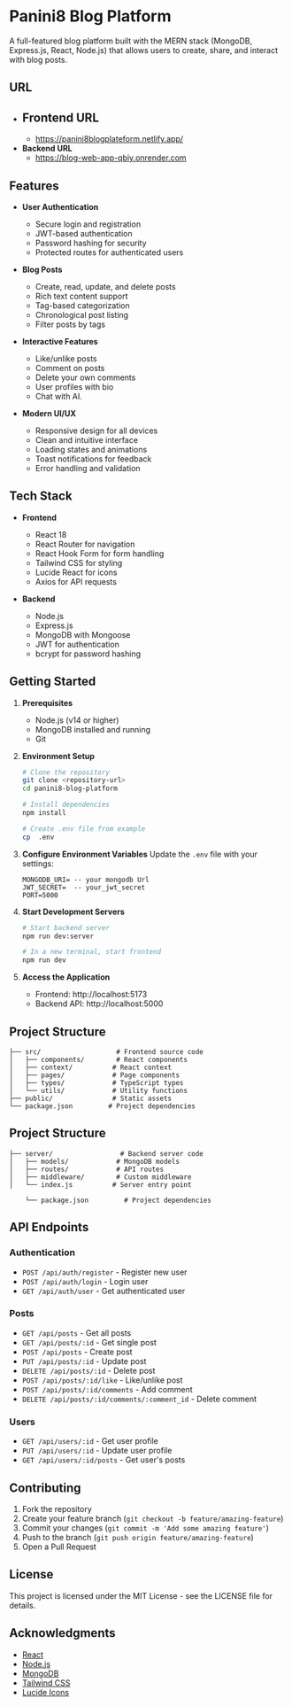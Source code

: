 # Panini8 Blog Platform

A full-featured blog platform built with the MERN stack (MongoDB, Express.js, React, Node.js) that allows users to create, share, and interact with blog posts.

## URL

- ## **Frontend URL**
  - https://panini8blogplateform.netlify.app/
- **Backend URL**
  - https://blog-web-app-qbiy.onrender.com

## Features

- **User Authentication**

  - Secure login and registration
  - JWT-based authentication
  - Password hashing for security
  - Protected routes for authenticated users

- **Blog Posts**

  - Create, read, update, and delete posts
  - Rich text content support
  - Tag-based categorization
  - Chronological post listing
  - Filter posts by tags

- **Interactive Features**

  - Like/unlike posts
  - Comment on posts
  - Delete your own comments
  - User profiles with bio
  - Chat with AI.

- **Modern UI/UX**
  - Responsive design for all devices
  - Clean and intuitive interface
  - Loading states and animations
  - Toast notifications for feedback
  - Error handling and validation

## Tech Stack

- **Frontend**

  - React 18
  - React Router for navigation
  - React Hook Form for form handling
  - Tailwind CSS for styling
  - Lucide React for icons
  - Axios for API requests

- **Backend**
  - Node.js
  - Express.js
  - MongoDB with Mongoose
  - JWT for authentication
  - bcrypt for password hashing

## Getting Started

1. **Prerequisites**

   - Node.js (v14 or higher)
   - MongoDB installed and running
   - Git

2. **Environment Setup**

   ```bash
   # Clone the repository
   git clone <repository-url>
   cd panini8-blog-platform

   # Install dependencies
   npm install

   # Create .env file from example
   cp  .env
   ```

3. **Configure Environment Variables**
   Update the `.env` file with your settings:

   ```
   MONGODB_URI= -- your mongodb Url
   JWT_SECRET=  -- your_jwt_secret
   PORT=5000
   ```

4. **Start Development Servers**

   ```bash
   # Start backend server
   npm run dev:server

   # In a new terminal, start frontend
   npm run dev
   ```

5. **Access the Application**
   - Frontend: http://localhost:5173
   - Backend API: http://localhost:5000

## Project Structure

```
├── src/                   # Frontend source code
│   ├── components/        # React components
│   ├── context/          # React context
│   ├── pages/            # Page components
│   ├── types/            # TypeScript types
│   └── utils/            # Utility functions
├── public/               # Static assets
└── package.json         # Project dependencies
```

## Project Structure

```
├── server/                 # Backend server code
│   ├── models/            # MongoDB models
│   ├── routes/            # API routes
│   ├── middleware/        # Custom middleware
│   └── index.js          # Server entry point

    └── package.json         # Project dependencies

```

## API Endpoints

### Authentication

- `POST /api/auth/register` - Register new user
- `POST /api/auth/login` - Login user
- `GET /api/auth/user` - Get authenticated user

### Posts

- `GET /api/posts` - Get all posts
- `GET /api/posts/:id` - Get single post
- `POST /api/posts` - Create post
- `PUT /api/posts/:id` - Update post
- `DELETE /api/posts/:id` - Delete post
- `POST /api/posts/:id/like` - Like/unlike post
- `POST /api/posts/:id/comments` - Add comment
- `DELETE /api/posts/:id/comments/:comment_id` - Delete comment

### Users

- `GET /api/users/:id` - Get user profile
- `PUT /api/users/:id` - Update user profile
- `GET /api/users/:id/posts` - Get user's posts

## Contributing

1. Fork the repository
2. Create your feature branch (`git checkout -b feature/amazing-feature`)
3. Commit your changes (`git commit -m 'Add some amazing feature'`)
4. Push to the branch (`git push origin feature/amazing-feature`)
5. Open a Pull Request

## License

This project is licensed under the MIT License - see the LICENSE file for details.

## Acknowledgments

- [React](https://reactjs.org/)
- [Node.js](https://nodejs.org/)
- [MongoDB](https://www.mongodb.com/)
- [Tailwind CSS](https://tailwindcss.com/)
- [Lucide Icons](https://lucide.dev/)
